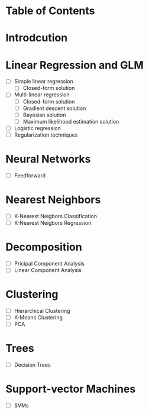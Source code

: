 # Table of Contents
# Introdcution
# Linear Regression and GLM
-[ ] Simple linear regression
    -[ ] Closed-form solution
-[ ] Multi-linear regression
    -[ ] Closed-form solution
    -[ ] Gradient descent solution
    -[ ] Bayesian solution
    -[ ] Maximum likelihood estimation solution
-[ ] Logistic regression
-[ ] Regularization techniques

# Neural Networks
-[ ] Feedforward

# Nearest Neighbors
-[ ] K-Nearest Neigbors Classification
-[ ] K-Nearest Neigbors Regression

# Decomposition
-[ ] Pricipal Component Analysis
-[ ] Linear Component Analysis

# Clustering
-[ ] Hierarchical Clustering
-[ ] K-Means Clustering
-[ ] PCA

# Trees
-[ ] Decision Trees

# Support-vector Machines
-[ ] SVMs

